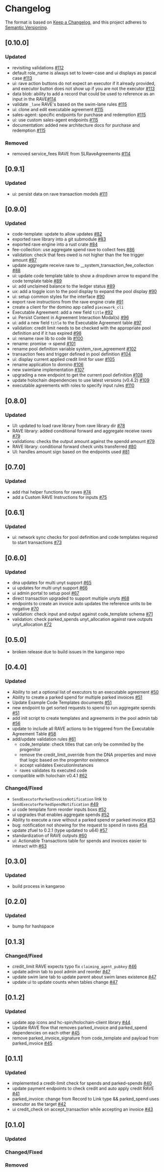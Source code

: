 # Changelog

The format is based on [Keep a Changelog](https://keepachangelog.com/en/1.0.0/),
and this project adheres to [Semantic Versioning](https://semver.org/spec/v2.0.0.html).

## [0.10.0]

### Updated

- revisiting validations [#112](https://github.com/unytco/domino/pull/112)
- default role_name is always set to lower-case and ui displays as pascal case [#113](https://github.com/unytco/domino/pull/113)
- ui: rave action buttons do not expect an executor if it already provided, and executor button does not show up if you are not the executor [#113](https://github.com/unytco/domino/pull/113)
- data blob: ability to add a record that could be used to reference as an input in the RAVE[#114](https://github.com/unytco/domino/pull/114)
- validate `_lane` RAVE's based on the swim-lane rules [#115](https://github.com/unytco/domino/pull/115)
- ui: clone and edit executable agreement [#115](https://github.com/unytco/domino/pull/115)
- sales-agent: specific endpoints for purchase and redemption [#115](https://github.com/unytco/domino/pull/115)
- ui: use custom sales-agent endpoints [#115](https://github.com/unytco/domino/pull/115)
- documentation: added new architecture docs for purchase and redemption [#115](https://github.com/unytco/domino/pull/115)

### Removed

- removed service_fees RAVE from SLRaveAgreements [#114](https://github.com/unytco/domino/pull/114)

## [0.9.1]

### Updated

- ui: persist data on rave transaction models [#111](https://github.com/unytco/domino/pull/111)

## [0.9.0]

### Updated

- code-template: update to allow updates [#82](https://github.com/unytco/domino/pull/82)
- exported rave library into a git submodule [#83](https://github.com/unytco/domino/pull/83)
- exported rave engine into a rust crate [#84](https://github.com/unytco/domino/pull/84)
- fee-collection: use aggregate spend rave to collect fees [#86](https://github.com/unytco/domino/pull/86)
- validation: check that fees owed is not higher than the fee trigger amount [#87](https://github.com/unytco/domino/pull/87)
- update aggregate receive rave to \_\_system_transaction_fee_collection [#88](https://github.com/unytco/domino/pull/88)
- ui: update code template table to show a dropdown arrow to expand the code template table [#89](https://github.com/unytco/domino/pull/89)
- ui: add unclaimed balance to the ledger status [#89](https://github.com/unytco/domino/pull/89)
- ux: add a toggle icon to the pool display to expand the pool display [#90](https://github.com/unytco/domino/pull/90)
- ui: setup common styles for the interface [#90](https://github.com/unytco/domino/pull/90)
- export rave instructions from the rave engine crate [#91](https://github.com/unytco/domino/pull/91)
- create a client for the domino app called `piecework_cli`
- Executable Agreement: add a new field `title` [#92](https://github.com/unytco/domino/pull/95)
- ui: Persist Content in Agreement Interaction Modal(s) [#96](https://github.com/unytco/domino/pull/96)
- ui: add a new field `title` to the Executable Agreement table [#97](https://github.com/unytco/domino/pull/97)
- validation: credit limit needs to be checked with the appropriate pool definition and if it has expired [#98](https://github.com/unytco/domino/pull/98)
- ui: rename rave lib to code lib [#100](https://github.com/unytco/domino/pull/100)
- rename: promise -> spend [#101](https://github.com/unytco/domino/pull/101)
- rename pool definition variable system_rave_agreement [#102](https://github.com/unytco/domino/pull/102)
- transaction fees and trigger defined in pool definition [#104](https://github.com/unytco/domino/pull/104)
- ui: display current applied credit limit for user [#105](https://github.com/unytco/domino/pull/105)
- rename application to domino [#106](https://github.com/unytco/domino/pull/106)
- new swimlane implementation [#107](https://github.com/unytco/domino/pull/107)
- upgrading a new endpoint to get the current pool definition [#108](https://github.com/unytco/domino/pull/108)
- update holochain dependencies to use latest versions (v0.4.2) [#109](https://github.com/unytco/domino/pull/109)
- executable agreements with roles to specify input rules [#110](https://github.com/unytco/domino/pull/110)

## [0.8.0]

### Updated

- UI: updated to load rave library from rave library dir [#78](https://github.com/unytco/domino/pull/78)
- RAVE library: added conditional forward and aggregate receive raves [#79](https://github.com/unytco/domino/pull/79)
- validations: checks the output amount against the spendd amount [#79](https://github.com/unytco/domino/pull/79)
- RAVE library: conditional forward check units transferred [#80](https://github.com/unytco/domino/pull/80)
- UI: handles amount sign based on the endpoints used [#81](https://github.com/unytco/domino/pull/81)

## [0.7.0]

### Updated

- add rhai helper functions for raves [#74](https://github.com/unytco/domino/pull/74)
- add a Custom RAVE Instructions for inputs [#75](https://github.com/unytco/domino/pull/75)

## [0.6.1]

### Updated

- ui: network sync checks for pool definition and code templates required to start transactions [#73](https://github.com/unytco/domino/pull/73)

## [0.6.0]

### Updated

- dna updates for multi unyt support [#65](https://github.com/unytco/domino/pull/65)
- ui updates for multi unyt support [#66](https://github.com/unytco/domino/pull/66)
- ui admin portal to setup pool [#67](https://github.com/unytco/domino/pull/67)
- direct transaction upgraded to support multiple unyts [#68](https://github.com/unytco/domino/pull/68)
- endpoints to create an invoice auto updates the reference units to be negative [#70](https://github.com/unytco/domino/pull/70)
- validation: check input and output against code_template schema [#71](https://github.com/unytco/domino/pull/71)
- validation: check parked_spends unyt_allocation against rave outputs unyt_allocation [#72](https://github.com/unytco/domino/pull/72)

## [0.5.0]

- broken release due to build issues in the kangaroo repo

## [0.4.0]

### Updated

- Ability to set a optional list of executors to an executable agreement [#50](https://github.com/unytco/domino/pull/50)
- Ability to create a parked spend for multiple parked invoices [#51](https://github.com/unytco/domino/pull/51)
- Update Example Code Templates documents [#51](https://github.com/unytco/domino/pull/51)
- new endpoint to get sorted requests to spend to run aggregate spends [#51](https://github.com/unytco/domino/pull/51)
- add init script to create templates and agreements in the pool admin tab [#56](https://github.com/unytco/domino/pull/56)
- update to include all RAVE actions to be triggered from the Executable Agreement Table [#58](https://github.com/unytco/domino/pull/58)
- add/update validation rules [#61](https://github.com/unytco/domino/pull/61)
  - code_template: check titles that can only be commited by the progenitor
  - remove the credit_limit_override from the DNA properties and move that logic based on the progenitor existence
  - accept validates ExecutionInstances
  - raves validates its executed code
- compatible with holochain v0.4.1 [#62](https://github.com/unytco/domino/pull/62)

### Changed/Fixed

- `SendExecutorParkedInvoiceNotification` link to `SendExecutorParkedSpendNotification` [#49](https://github.com/unytco/domino/pull/49)
- ui code template form reorder inputs boxs [#52](https://github.com/unytco/domino/pull/52)
- ui upgrades that enables aggregate spends [#52](https://github.com/unytco/domino/pull/52)
- Ability to execute a rave without a parked spend or parked invoice [#53](https://github.com/unytco/domino/pull/53)
- bug: notification not showing for the request to spend in raves [#54](https://github.com/unytco/domino/pull/54)
- update zfuel to 0.2.1 (type updated to u64) [#57](https://github.com/unytco/domino/pull/57)
- standardization of RAVE outputs [#60](https://github.com/unytco/domino/pull/60)
- ui: Actionable Transactions table for spends and invoices easier to interact with [#63](https://github.com/unytco/domino/pull/63)

## [0.3.0]

### Updated

- build process in kangaroo

## [0.2.0]

### Updated

- bump for hashspace

## [0.1.3]

### Changed/Fixed

- credit_limit RAVE expects typo fix `claiming_agent_pubkey` [#46](https://github.com/unytco/domino/pull/46)
- update admin tab to pool admin and reorder [#47](https://github.com/unytco/domino/pull/47)
- update swim lane tab to update parent about swim lanes existence [#47](https://github.com/unytco/domino/pull/47)
- update ui to update counts when tables change [#47](https://github.com/unytco/domino/pull/47)

## [0.1.2]

### Updated

- update app icons and hc-spin/holochain-client library [#44](https://github.com/unytco/domino/pull/44)
- Update RAVE flow that removes parked_invoice and parked_spend dependencies on each other [#45](https://github.com/unytco/domino/pull/45)
- remove parked_invoice_signature from code_template and payload from parked_invoice [#45](https://github.com/unytco/domino/pull/45)

## [0.1.1]

### Updated

- implemented a credit-limit check for spends and parked-spends [#40](https://github.com/unytco/domino/pull/40)
- update payment endpoints to check credit and auto apply credit RAVE [#41](https://github.com/unytco/domino/pull/41)
- parked_invoice: change from Record to Link type && parked_spend uses executor as the target [#42](https://github.com/unytco/domino/pull/42)
- ui credit_check on accept_transaction while accepting an invoice [#43](https://github.com/unytco/domino/pull/43)

## [0.1.0]

### Updated

### Changed/Fixed

### Removed
